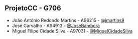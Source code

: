## ProjetoCC - G706
- João António Redondo Martins - A96215 - [@jmartins9](https://github.com/jmartins9)
- José Carvalho - A94913 - [@JoseBambora](https://github.com/JoseBambora)
- Miguel Filipe Cidade Silva - A97031 - [@MiguelCidadeSilva](https://github.com/MiguelCidadeSilva)
